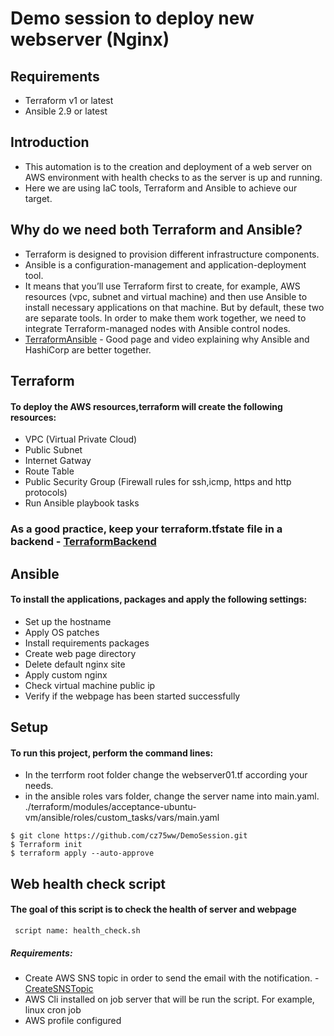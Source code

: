 # Demo session to deploy new webserver (Nginx)
## Requirements
* Terraform v1 or latest
* Ansible 2.9  or latest

## Introduction
* This automation is to the creation and deployment of a web server on AWS environment with health checks to as the server is up and running.
* Here we are using IaC tools, Terraform and Ansible to achieve our target.


## Why do we need both Terraform and Ansible?
* Terraform is designed to provision different infrastructure components.
* Ansible is a configuration-management and application-deployment tool. 
* It means that you’ll use Terraform first to create, for example, AWS resources (vpc, subnet and virtual machine) and then use Ansible to install necessary applications on that machine. But by default, these two are separate tools. In order to make them work together, we need to integrate Terraform-managed nodes with Ansible control nodes.
* [TerraformAnsible](https://www.hashicorp.com/resources/ansible-terraform-better-together) - Good page and video explaining why Ansible and HashiCorp are  better together.


## Terraform
#### To deploy the AWS resources,terraform will create the following resources:
* VPC (Virtual Private Cloud)
* Public Subnet
* Internet Gatway
* Route Table
* Public Security Group (Firewall rules for ssh,icmp, https and http protocols)
* Run Ansible playbook tasks
### As a good practice, keep your terraform.tfstate file in a backend - [TerraformBackend](https://www.terraform.io/language/settings/backends)

## Ansible
#### To install the applications, packages and apply the following settings:
*  Set up the hostname
*  Apply OS patches
*  Install requirements packages
*  Create web page directory
*  Delete default nginx site
*  Apply custom nginx
*  Check virtual machine public ip
*  Verify if the webpage has been started successfully

## Setup
#### To run this project, perform the command lines:
* In the terrform root folder change the webserver01.tf according your needs.
* in the ansible roles vars folder, change the server name into main.yaml.
./terraform/modules/acceptance-ubuntu-vm/ansible/roles/custom_tasks/vars/main.yaml
```
$ git clone https://github.com/cz75ww/DemoSession.git
$ Terraform init
$ terraform apply --auto-approve
```
## Web health check script
#### The goal of this script is to check the health of server and webpage <br/>
     script name: health_check.sh
##### Requirements:
* Create AWS SNS topic in order to send the email with the notification. - [CreateSNSTopic](https://docs.aws.amazon.com/sns/latest/dg/sns-create-topic.html)
* AWS Cli installed on job server that will be run the script. For example, linux cron job
* AWS profile configured